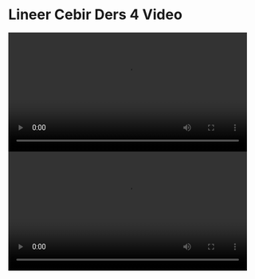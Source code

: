 # Lineer Cebir Ders 4 Video

<video width="95%" controls>
    <source src="https://drive.google.com/uc?export=view&id=1T13W40LPF2oIqsl18_POjR2h2YFer9fe" type='video/mp4'>
</video>

<video width="95%" controls>
    <source src="https://drive.google.com/uc?export=view&id=1lDAvZ7lzR6rnwYgzZg-hwhWn8CIQPMbl" type='video/mp4'>
</video>

